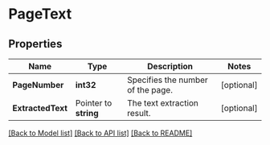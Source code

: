 # PageText

## Properties

Name | Type | Description | Notes
------------ | ------------- | ------------- | -------------
**PageNumber** | **int32** | Specifies the number of the page. | [optional] 
**ExtractedText** | Pointer to **string** | The text extraction result. | [optional] 

[[Back to Model list]](../README.md#documentation-for-models) [[Back to API list]](../README.md#documentation-for-api-endpoints) [[Back to README]](../README.md)



